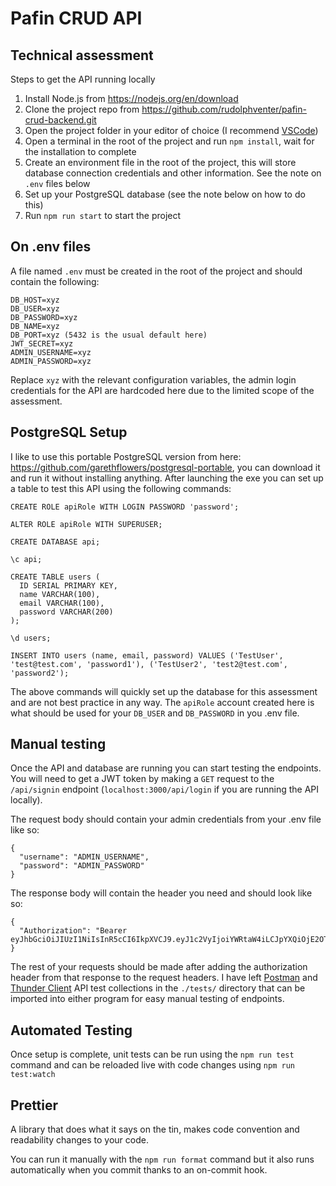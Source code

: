 # Pafin CRUD API

## Technical assessment

Steps to get the API running locally

1.  Install Node.js from https://nodejs.org/en/download
2.  Clone the project repo from https://github.com/rudolphventer/pafin-crud-backend.git
3.  Open the project folder in your editor of choice (I recommend [VSCode](https://code.visualstudio.com/))
4.  Open a terminal in the root of the project and run `npm install`, wait for the installation to complete
5.  Create an environment file in the root of the project, this will store database connection credentials and other information. See the note on `.env` files below
6.  Set up your PostgreSQL database (see the note below on how to do this)
7.  Run `npm run start` to start the project

## On .env files

A file named `.env` must be created in the root of the project and should contain the following:

```
DB_HOST=xyz
DB_USER=xyz
DB_PASSWORD=xyz
DB_NAME=xyz
DB_PORT=xyz (5432 is the usual default here)
JWT_SECRET=xyz
ADMIN_USERNAME=xyz
ADMIN_PASSWORD=xyz
```

Replace `xyz` with the relevant configuration variables, the admin login credentials for the API are hardcoded here due to the limited scope of the assessment.

## PostgreSQL Setup

I like to use this portable PostgreSQL version from here: https://github.com/garethflowers/postgresql-portable, you can download it and run it without installing anything. After launching the exe you can set up a table to test this API using the following commands:

```
CREATE ROLE apiRole WITH LOGIN PASSWORD 'password';

ALTER ROLE apiRole WITH SUPERUSER;

CREATE DATABASE api;

\c api;

CREATE TABLE users (
  ID SERIAL PRIMARY KEY,
  name VARCHAR(100),
  email VARCHAR(100),
  password VARCHAR(200)
);

\d users;

INSERT INTO users (name, email, password) VALUES ('TestUser', 'test@test.com', 'password1'), ('TestUser2', 'test2@test.com', 'password2');
```

The above commands will quickly set up the database for this assessment and are not best practice in any way. The `apiRole` account created here is what should be used for your `DB_USER` and `DB_PASSWORD` in you .env file.

## Manual testing

Once the API and database are running you can start testing the endpoints. You will need to get a JWT token by making a `GET` request to the `/api/signin` endpoint (`localhost:3000/api/login` if you are running the API locally).

The request body should contain your admin credentials from your .env file like so:

```
{
  "username": "ADMIN_USERNAME",
  "password": "ADMIN_PASSWORD"
}
```

The response body will contain the header you need and should look like so:

```
{
  "Authorization": "Bearer eyJhbGciOiJIUzI1NiIsInR5cCI6IkpXVCJ9.eyJ1c2VyIjoiYWRtaW4iLCJpYXQiOjE2OTA3NDUxNTR9.VbnvfL1Uz7mRw6kVRxBBI2SdCpepYmoMVJe8R5IQOHw"
}
```

The rest of your requests should be made after adding the authorization header from that response to the request headers. I have left [Postman](https://www.postman.com/) and [Thunder Client](https://www.thunderclient.com/) API test collections in the `./tests/` directory that can be imported into either program for easy manual testing of endpoints.

## Automated Testing

Once setup is complete, unit tests can be run using the `npm run test` command and can be reloaded live with code changes using `npm run test:watch`

## Prettier

A library that does what it says on the tin, makes code convention and readability changes to your code.

You can run it manually with the `npm run format` command but it also runs automatically when you commit thanks to an on-commit hook.
